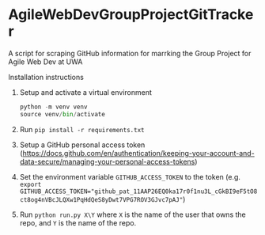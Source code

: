 # AgileWebDevGroupProjectGitTracker

A script for scraping GitHub information for marrking the Group Project for Agile Web Dev at UWA

Installation instructions

1. Setup and activate a virtual environment
    ```python
    python -m venv venv
    source venv/bin/activate
    ```

2. Run `pip install -r requirements.txt`

3. Setup a GitHub personal access token (https://docs.github.com/en/authentication/keeping-your-account-and-data-secure/managing-your-personal-access-tokens)

4. Set the environment variable `GITHUB_ACCESS_TOKEN` to the token (e.g. `export GITHUB_ACCESS_TOKEN="github_pat_11AAP26EQ0ka17r0f1nu3L_cGkBI9eF5tO8ct8og4nVBcJLQXw1PqHdQeS8yDwt7VPG7ROV3GJvc7pAJ"`)

5. Run `python run.py X\Y` where `X` is the name of the user that owns the repo, and `Y` is the name of the repo.
